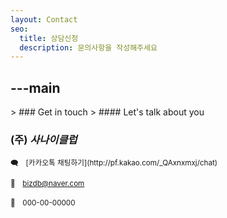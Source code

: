 ```yaml
---
layout: Contact
seo:
  title: 상담신청
  description: 문의사항을 작성해주세요
---
```




---main
---

<PageTitle>
  >  ### Get in touch
  >  #### Let's talk about you
</PageTitle>

### <span>(주)</span> *사나이클럽*

<Sep size="12" />

<small>
  🗨　[카카오톡 채팅하기](http://pf.kakao.com/_QAxnxmxj/chat)

  💌　bizdb@naver.com

  🧾　000-00-00000
</small>
